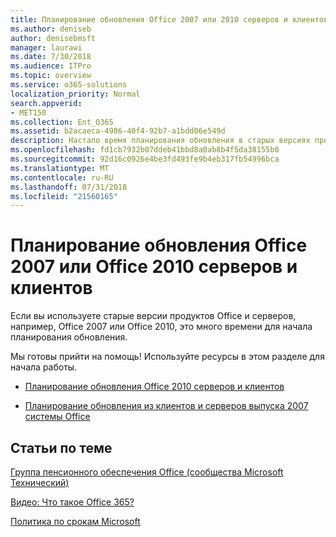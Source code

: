 ```yaml
---
title: Планирование обновления Office 2007 или 2010 серверов и клиентов
ms.author: deniseb
author: denisebmsft
manager: laurawi
ms.date: 7/30/2018
ms.audience: ITPro
ms.topic: overview
ms.service: o365-solutions
localization_priority: Normal
search.appverid:
- MET150
ms.collection: Ent_O365
ms.assetid: b2acaeca-4986-40f4-92b7-a1bdd06e549d
description: Настало время планирования обновления в старых версиях продуктов Office и серверов. Используйте следующие ресурсы для начала работы с планом.
ms.openlocfilehash: fd1cb7932b07ddeb41bbd8a0ab8b4f5da38155b0
ms.sourcegitcommit: 92d16c0926e4be3fd493fe9b4eb317fb54996bca
ms.translationtype: MT
ms.contentlocale: ru-RU
ms.lasthandoff: 07/31/2018
ms.locfileid: "21560165"
---
```

# <a name="plan-your-upgrade-from-office-2007-or-office-2010-servers-and-clients"></a>Планирование обновления Office 2007 или Office 2010 серверов и клиентов

Если вы используете старые версии продуктов Office и серверов, например, Office 2007 или Office 2010, это много времени для начала планирования обновления.

Мы готовы прийти на помощь! Используйте ресурсы в этом разделе для начала работы.

- [Планирование обновления Office 2010 серверов и клиентов](upgrade-from-office-2010-servers-and-products.md)

- [Планирование обновления из клиентов и серверов выпуска 2007 системы Office](upgrade-from-office-2007-servers-and-products.md)
      
   
## <a name="related-topics"></a>Статьи по теме

[Группа пенсионного обеспечения Office (сообщества Microsoft Технический)](https://go.microsoft.com/fwlink/?linkid=842065)
  
[Видео: Что такое Office 365?](https://support.office.com/article/847caf12-2589-452c-8aca-1c009797678b.aspx)
  
[Политика по срокам Microsoft](https://go.microsoft.com/fwlink/?linkid=865200)


